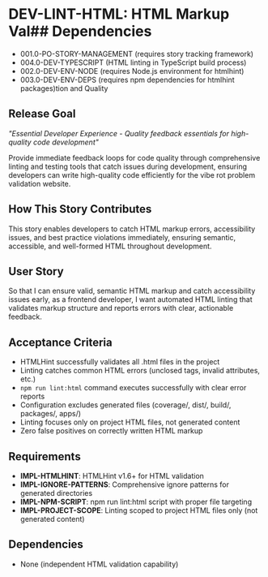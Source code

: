# DEV-LINT-HTML: HTML Markup Val## Dependencies

- 001.0-PO-STORY-MANAGEMENT (requires story tracking framework)
- 004.0-DEV-TYPESCRIPT (HTML linting in TypeScript build process)
- 002.0-DEV-ENV-NODE (requires Node.js environment for htmlhint)
- 003.0-DEV-ENV-DEPS (requires npm dependencies for htmlhint packages)tion and Quality

## Release Goal

_"Essential Developer Experience - Quality feedback essentials for high-quality code development"_

Provide immediate feedback loops for code quality through comprehensive linting and testing tools that catch issues during development, ensuring developers can write high-quality code efficiently for the vibe rot problem validation website.

## How This Story Contributes

This story enables developers to catch HTML markup errors, accessibility issues, and best practice violations immediately, ensuring semantic, accessible, and well-formed HTML throughout development.

## User Story

So that I can ensure valid, semantic HTML markup and catch accessibility issues early, as a frontend developer, I want automated HTML linting that validates markup structure and reports errors with clear, actionable feedback.

## Acceptance Criteria

- HTMLHint successfully validates all .html files in the project
- Linting catches common HTML errors (unclosed tags, invalid attributes, etc.)
- `npm run lint:html` command executes successfully with clear error reports
- Configuration excludes generated files (coverage/, dist/, build/, packages/, apps/)
- Linting focuses only on project HTML files, not generated content
- Zero false positives on correctly written HTML markup

## Requirements

- **IMPL-HTMLHINT**: HTMLHint v1.6+ for HTML validation
- **IMPL-IGNORE-PATTERNS**: Comprehensive ignore patterns for generated directories
- **IMPL-NPM-SCRIPT**: npm run lint:html script with proper file targeting
- **IMPL-PROJECT-SCOPE**: Linting scoped to project HTML files only (not generated content)

## Dependencies

- None (independent HTML validation capability)
